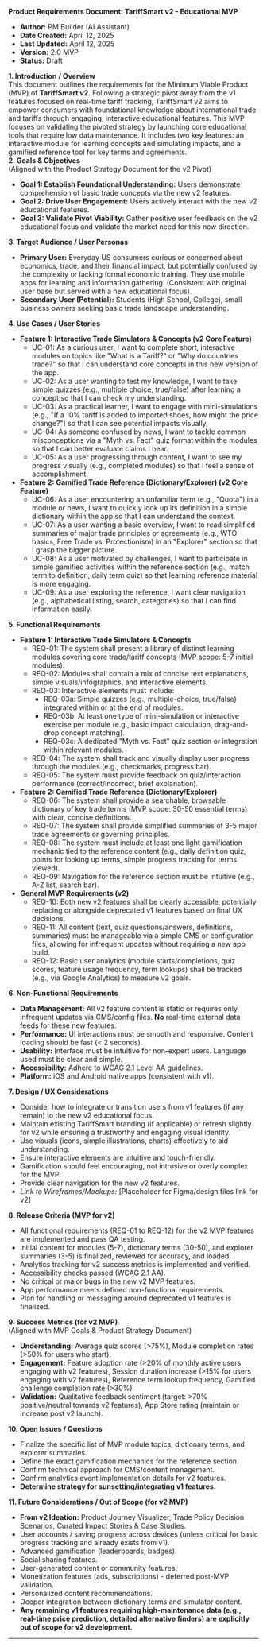 **Product Requirements Document: TariffSmart v2 \- Educational MVP**

* **Author:** PM Builder (AI Assistant)  
* **Date Created:** April 12, 2025  
* **Last Updated:** April 12, 2025  
* **Version:** 2.0 MVP  
* **Status:** Draft

**1\. Introduction / Overview**  
This document outlines the requirements for the Minimum Viable Product (MVP) of **TariffSmart v2**. Following a strategic pivot away from the v1 features focused on real-time tariff tracking, TariffSmart v2 aims to empower consumers with foundational knowledge about international trade and tariffs through engaging, interactive educational features. This MVP focuses on validating the pivoted strategy by launching core educational tools that require low data maintenance. It includes two key features: an interactive module for learning concepts and simulating impacts, and a gamified reference tool for key terms and agreements.  
**2\. Goals & Objectives**  
(Aligned with the Product Strategy Document for the v2 Pivot)

* **Goal 1: Establish Foundational Understanding:** Users demonstrate comprehension of basic trade concepts via the new v2 features.  
* **Goal 2: Drive User Engagement:** Users actively interact with the new v2 educational features.  
* **Goal 3: Validate Pivot Viability:** Gather positive user feedback on the v2 educational focus and validate the market need for this new direction.

**3\. Target Audience / User Personas**

* **Primary User:** Everyday US consumers curious or concerned about economics, trade, and their financial impact, but potentially confused by the complexity or lacking formal economic training. They use mobile apps for learning and information gathering. (Consistent with original user base but served with a new educational focus).  
* **Secondary User (Potential):** Students (High School, College), small business owners seeking basic trade landscape understanding.

**4\. Use Cases / User Stories**

* **Feature 1: Interactive Trade Simulators & Concepts (v2 Core Feature)**  
  * UC-01: As a curious user, I want to complete short, interactive modules on topics like "What is a Tariff?" or "Why do countries trade?" so that I can understand core concepts in this new version of the app.  
  * UC-02: As a user wanting to test my knowledge, I want to take simple quizzes (e.g., multiple choice, true/false) after learning a concept so that I can check my understanding.  
  * UC-03: As a practical learner, I want to engage with mini-simulations (e.g., "If a 10% tariff is added to imported shoes, how might the price change?") so that I can see potential impacts visually.  
  * UC-04: As someone confused by news, I want to tackle common misconceptions via a "Myth vs. Fact" quiz format within the modules so that I can better evaluate claims I hear.  
  * UC-05: As a user progressing through content, I want to see my progress visually (e.g., completed modules) so that I feel a sense of accomplishment.  
* **Feature 2: Gamified Trade Reference (Dictionary/Explorer) (v2 Core Feature)**  
  * UC-06: As a user encountering an unfamiliar term (e.g., "Quota") in a module or news, I want to quickly look up its definition in a simple dictionary within the app so that I can understand the context.  
  * UC-07: As a user wanting a basic overview, I want to read simplified summaries of major trade principles or agreements (e.g., WTO basics, Free Trade vs. Protectionism) in an "Explorer" section so that I grasp the bigger picture.  
  * UC-08: As a user motivated by challenges, I want to participate in simple gamified activities within the reference section (e.g., match term to definition, daily term quiz) so that learning reference material is more engaging.  
  * UC-09: As a user exploring the reference, I want clear navigation (e.g., alphabetical listing, search, categories) so that I can find information easily.

**5\. Functional Requirements**

* **Feature 1: Interactive Trade Simulators & Concepts**  
  * REQ-01: The system shall present a library of distinct learning modules covering core trade/tariff concepts (MVP scope: 5-7 initial modules).  
  * REQ-02: Modules shall contain a mix of concise text explanations, simple visuals/infographics, and interactive elements.  
  * REQ-03: Interactive elements must include:  
    * REQ-03a: Simple quizzes (e.g., multiple-choice, true/false) integrated within or at the end of modules.  
    * REQ-03b: At least one type of mini-simulation or interactive exercise per module (e.g., basic impact calculation, drag-and-drop concept matching).  
    * REQ-03c: A dedicated "Myth vs. Fact" quiz section or integration within relevant modules.  
  * REQ-04: The system shall track and visually display user progress through the modules (e.g., checkmarks, progress bar).  
  * REQ-05: The system must provide feedback on quiz/interaction performance (correct/incorrect, brief explanation).  
* **Feature 2: Gamified Trade Reference (Dictionary/Explorer)**  
  * REQ-06: The system shall provide a searchable, browsable dictionary of key trade terms (MVP scope: 30-50 essential terms) with clear, concise definitions.  
  * REQ-07: The system shall provide simplified summaries of 3-5 major trade agreements or governing principles.  
  * REQ-08: The system must include at least one light gamification mechanic tied to the reference content (e.g., daily definition quiz, points for looking up terms, simple progress tracking for terms viewed).  
  * REQ-09: Navigation for the reference section must be intuitive (e.g., A-Z list, search bar).  
* **General MVP Requirements (v2)**  
  * REQ-10: Both new v2 features shall be clearly accessible, potentially replacing or alongside deprecated v1 features based on final UX decisions.  
  * REQ-11: All content (text, quiz questions/answers, definitions, summaries) must be manageable via a simple CMS or configuration files, allowing for infrequent updates without requiring a new app build.  
  * REQ-12: Basic user analytics (module starts/completions, quiz scores, feature usage frequency, term lookups) shall be tracked (e.g., via Google Analytics) to measure v2 goals.

**6\. Non-Functional Requirements**

* **Data Management:** All v2 feature content is static or requires only infrequent updates via CMS/config files. **No** real-time external data feeds for these new features.  
* **Performance:** UI interactions must be smooth and responsive. Content loading should be fast (\< 2 seconds).  
* **Usability:** Interface must be intuitive for non-expert users. Language used must be clear and simple.  
* **Accessibility:** Adhere to WCAG 2.1 Level AA guidelines.  
* **Platform:** iOS and Android native apps (consistent with v1).

**7\. Design / UX Considerations**

* Consider how to integrate or transition users from v1 features (if any remain) to the new v2 educational focus.  
* Maintain existing TariffSmart branding (if applicable) or refresh slightly for v2 while ensuring a trustworthy and engaging visual identity.  
* Use visuals (icons, simple illustrations, charts) effectively to aid understanding.  
* Ensure interactive elements are intuitive and touch-friendly.  
* Gamification should feel encouraging, not intrusive or overly complex for the MVP.  
* Provide clear navigation for the new v2 features.  
* *Link to Wireframes/Mockups:* \[Placeholder for Figma/design files link for v2\]

**8\. Release Criteria (MVP for v2)**

* All functional requirements (REQ-01 to REQ-12) for the v2 MVP features are implemented and pass QA testing.  
* Initial content for modules (5-7), dictionary terms (30-50), and explorer summaries (3-5) is finalized, reviewed for accuracy, and loaded.  
* Analytics tracking for v2 success metrics is implemented and verified.  
* Accessibility checks passed (WCAG 2.1 AA).  
* No critical or major bugs in the new v2 MVP features.  
* App performance meets defined non-functional requirements.  
* Plan for handling or messaging around deprecated v1 features is finalized.

**9\. Success Metrics (for v2 MVP)**  
(Aligned with MVP Goals & Product Strategy Document)

* **Understanding:** Average quiz scores (\>75%), Module completion rates (\>50% for users who start).  
* **Engagement:** Feature adoption rate (\>20% of monthly active users engaging with v2 features), Session duration increase (\>15% for users engaging with v2 features), Reference term lookup frequency, Gamified challenge completion rate (\>30%).  
* **Validation:** Qualitative feedback sentiment (target: \>70% positive/neutral towards v2 features), App Store rating (maintain or increase post v2 launch).

**10\. Open Issues / Questions**

* Finalize the specific list of MVP module topics, dictionary terms, and explorer summaries.  
* Define the exact gamification mechanics for the reference section.  
* Confirm technical approach for CMS/content management.  
* Confirm analytics event implementation details for v2 features.  
* **Determine strategy for sunsetting/integrating v1 features.**

**11\. Future Considerations / Out of Scope (for v2 MVP)**

* **From v2 Ideation:** Product Journey Visualizer, Trade Policy Decision Scenarios, Curated Impact Stories & Case Studies.  
* User accounts / saving progress across devices (unless critical for basic progress tracking and already exists from v1).  
* Advanced gamification (leaderboards, badges).  
* Social sharing features.  
* User-generated content or community features.  
* Monetization features (ads, subscriptions) \- deferred post-MVP validation.  
* Personalized content recommendations.  
* Deeper integration between dictionary terms and simulator content.  
* **Any remaining v1 features requiring high-maintenance data (e.g., real-time price prediction, detailed alternative finders) are explicitly out of scope for v2 development.**

---

